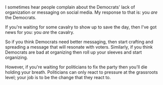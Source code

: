 I sometimes hear people complain about the Democrats' lack of organization or
messaging on social media.  My response to that is: you *are* the Democrats.

If you're waiting for some cavalry to show up to save the day, then I've got
news for you: you *are* the cavalry.

So if you think Democrats need better messaging, then start crafting and
spreading a message that will resonate with voters.  Similarly, if you think
Democrats are bad at organizing then roll up your sleeves and start organizing.

However, if you're waiting for politicians to fix the party then you'll die
holding your breath.  Politicians can only react to pressure at the grassroots
level; your job is to be the change that they react to.
